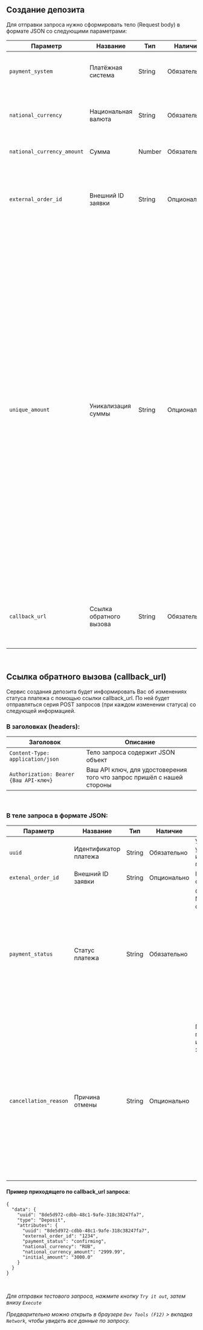 ## Создание депозита

Для отправки запроса нужно сформировать тело (Request body) в формате JSON со следующими параметрами:

<table>
  <thead>
    <tr>
      <th>Параметр</th>
      <th>Название</th>
      <th>Тип</th>
      <th>Наличие</th>
      <th>Описание</th>
    </tr>
  </thead>
  <tbody>
    <tr>
      <td><code>payment_system</code></td>
      <td>Платёжная система</td>
      <td>String</td>
      <td>Обязательно</td>
      <td>Платёжная система для переводов в национальной валюте</td>
    </tr>
    <tr>
      <td><code>national_currency</code></td>
      <td>Национальная валюта</td>
      <td>String</td>
      <td>Обязательно</td>
      <td>Укажите валюту, в которой клиент будет вносить деньги</td>
    </tr>
    <tr>
      <td><code>national_currency_amount</code></td>
      <td>Сумма</td>
      <td>Number</td>
      <td>Обязательно</td>
      <td>Укажите сумму платежа</td>
    </tr>
    <tr>
      <td><code>external_order_id</code></td>
      <td>Внешний ID заявки</td>
      <td>String</td>
      <td>Опционально</td>
      <td>Укажите ID платежа или заявки в Вашей системе, чтобы можно было по нему отследить платёж у нас</td>
    </tr>
    <tr>
      <td><code>unique_amount</code></td>
      <td>Уникализация суммы</td>
      <td>String</td>
      <td>Опционально</td>
      <td>
        Может иметь значения: <strong>none</strong>, <strong>integer</strong>, <strong>decimal</strong>.</br>
        По умолчанию - none.</br>
        Если выбрано integer или decimal, то сумма платежа может быть подменена на</br>
        уникальную в случае, если в обработке у оператора уже находится другой</br>
        платеж с такой же суммой.</br>
        Integer — подменяет сумму платежа на уникальную путем уменьшения на 1 единицу валюты</br>
        (например 1000 -&gt; 999). </br>
        Decimal — подменяет сумму платежа на уникальную путем уменьшения на 0.01 (например 1000 -&gt; 999.99)</br>
      </td>
    </tr>
    <tr>
      <td><code>callback_url</code></td>
      <td>Ссылка обратного вызова</td>
      <td>String</td>
      <td>Обязательно</td>
      <td>Укажите Вашу ссылку обратного вызова, для POST запросов об изменениях статуса</td>
    </tr>
  </tbody>
</table>

<br>

## Ссылка обратного вызова (callback_url)

Сервис создания депозита будет информировать Вас об изменениях статуса платежа с
помощью ссылки callback_url. По ней будет отправляться серия POST запросов (при
каждом изменении статуса) со следующей информацией.

### В заголовках (headers):

| Заголовок                              | Описание                                                               |
|----------------------------------------|------------------------------------------------------------------------|
| `Content-Type: application/json`       | Тело запроса содержит JSON объект                                      |
| `Authorization: Bearer {Ваш API-ключ}` | Ваш API ключ, для удостоверения того что запрос пришёл с нашей стороны |

<br>

### В теле запроса в формате JSON:

<table>
  <thead>
    <tr>
      <th>Параметр</th>
      <th>Название</th>
      <th>Тип</th>
      <th>Наличие</th>
      <th>Описание</th>
    </tr>
  </thead>
  <tbody>
    <tr>
      <td><code>uuid</code></td>
      <td>Идентификатор платежа</td>
      <td>String</td>
      <td>Обязательно</td>
      <td>Универсальный уникальный идентификатор платежа</td>
    </tr>
    <tr>
      <td><code>extenal_order_id</code></td>
      <td>Внешний ID заявки</td>
      <td>String</td>
      <td>Опционально</td>
      <td>ID платежа в Вашей системе</td>
    </tr>
    <tr>
      <td><code>payment_status</code></td>
      <td>Статус платежа</td>
      <td>String</td>
      <td>Обязательно</td>
      <td>
        Статус платежа. Может иметь следующие значения:
        <ul>
          <li><strong>processer_search</strong> — Поиск оператора</li>
          <li><strong>transferring</strong> — Перевод денег</li>
          <li><strong>confirming</strong> — Подтверждение перевода</li>
          <li><strong>completed</strong> — Успешно завершён</li>
          <li><strong>cancelled</strong> — Отменён</li>
        </ul>
      </td>
    </tr>
    <tr>
      <td><code>cancellation_reason</code></td>
      <td>Причина отмены</td>
      <td>String</td>
      <td>Опционально</td>
      <td>
        Причина отмены платежа. Может иметь следующие значения:
        <ul>
          <li><strong>by_client</strong> — Отменено клиентом</li>
          <li><strong>duplicate_payment</strong> — Задублированный платеж</li>
          <li><strong>fraud_attempt</strong> — Попытка мошенничества</li>
          <li><strong>incorrect_amount</strong> — Переведённая клиентом сумма не соответствует запрошенной</li>
        </ul>
      </td>
    </tr>
  </tbody>
</table>

#### Пример приходящего по callback_url запроса:

```
{
  "data": {
    "uuid": "8de5d972-cdbb-48c1-9afe-318c38247fa7",
    "type": "Deposit",
    "attributes": {
      "uuid": "8de5d972-cdbb-48c1-9afe-318c38247fa7",
      "external_order_id": "1234",
      "payment_status": "confirming",
      "national_currency": "RUB",
      "national_currency_amount": "2999.99",
      "initial_amount": "3000.0"
    }
  }
}
```

<br>

*Для отправки тестового запроса, нажмите кнопку `Try it out`, затем внизу `Execute`*

*Предварительно можно открыть в браузере `Dev Tools (F12)` > вкладка `Network`, чтобы увидеть все данные по запросу.*
